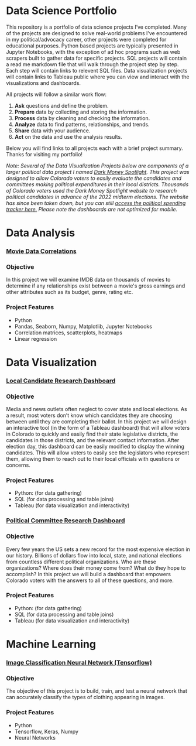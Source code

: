 # Data Science Portfolio 


This repository is a portfolio of data science projects I’ve completed. Many of the projects are designed to solve real-world problems I’ve encountered in my political/advocacy career, other projects were completed for educational purposes. Python based projects are typically presented in Jupyter Notebooks, with the exception of ad hoc programs such as web scrapers built to gather data for specific projects. SQL projects will contain a read me markdown file that will walk through the project step by step. Each step will contain links to relevent SQL files. Data visualization projects will contain links to Tableau public where you can view and interact with the visualizations and dashboards.

All projects will follow a similar work flow:

1. **Ask** questions and define the problem.
2. **Prepare** data by collecting and storing the information.
3. **Process** data by cleaning and checking the information.
4. **Analyze** data to find patterns, relationships, and trends.
5. **Share** data with your audience.
6. **Act** on the data and use the analysis results.

Below you will find links to all projects each with a brief project summary. Thanks for visiting my portfolio!

_Note: Several of the Data Visualization Projects below are components of a larger political data project I named [Dark Money Spotlight](https://public.tableau.com/app/profile/jon.biggerstaff/viz/ColoradoPoliticalSpendingTracker2/DistrictDash). This project was designed to allow Colorado voters to easily evaluate the candidates and committees making political expenditures in their local districts. Thousands of Colorado voters used the Dark Money Spotlight website to research political candidates in advance of the 2022 midterm elections. The website has since been taken down, but you can still [access the political spending tracker here.](https://public.tableau.com/app/profile/jon.biggerstaff/viz/ColoradoPoliticalSpendingTracker2/DistrictDash) Please note the dashboards are not optimized for mobile._


# Data Analysis 

### [Movie Data Correlations](https://github.com/jonbig/Data_Science_Portfolio/tree/main/data_analysis_projects/movie_data_correlation_testing)

### **Objective**

In this project we will examine IMDB data on thousands of movies to determine if any relationships exist between a movie's gross earnings and other attributes such as its budget, genre, rating etc.

### **Project Features**

- Python
- Pandas, Seaborn, Numpy, Matplotlib, Jupyter Notebooks
- Correlation matrices, scatterplots, heatmaps
- Linear regression

# Data Visualization

### [Local Candidate Research Dashboard](https://github.com/jonbig/Data_Science_Portfolio/tree/main/data_visualization_projects/voting_district_locater)

### **Objective**

Media and news outlets often neglect to cover state and local elections. As a result, most voters don’t know which candidates they are choosing between until they are completing their ballot. In this project we will design an interactive tool (in the form of a Tableau dashboard) that will allow voters in Colorado to quickly and easily find their state legislative districts, the candidates in those districts, and the relevant contact information. After election day, this dashboard can be easily modified to display the winning candidates. This will allow voters to easily see the legislators who represent them, allowing them to reach out to their local officials with questions or concerns.

### **Project Features**

- Python: (for data gathering)
- SQL (for data processing and table joins)
- Tableau (for data visualization and interactivity)


### [Political Committee Research Dashboard](https://github.com/jonbig/Data_Science_Portfolio/tree/main/data_visualization_projects/political_committee_research_dashboard)

### **Objective**

Every few years the US sets a new record for the most expensive election in our history. Billions of dollars flow into local, state, and national elections from countless different political organizations. Who are these organizations? Where does their money come from? What do they hope to accomplish? In this project we will build a dashboard that empowers Colorado voters with the answers to all of these questions, and  more.


### **Project Features**

- Python: (for data gathering)
- SQL (for data processing and table joins)
- Tableau (for data visualization and interactivity)



# Machine Learning


### [Image Classification Neural Network (Tensorflow)](https://github.com/jonbig/Data_Science_Portfolio/blob/main/machine_learning_projects/image_classification_neural_network/image_classification_neural_network.ipynb)

### **Objective**

The objective of this project is to build, train, and test a neural network that can accurately classify the types of clothing appearing in images.

### **Project Features**
- Python
- Tensorflow, Keras, Numpy
- Neural Networks



